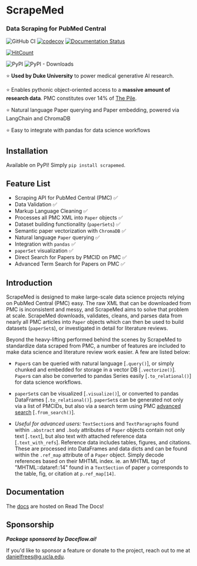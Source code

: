 # ScrapeMed
### Data Scraping for PubMed Central

![GitHub CI](https://github.com/mediboard/scrapemed/actions/workflows/test-scrapemed.yml/badge.svg)
[![codecov](https://codecov.io/gh/danielfrees/scrapemed/branch/main/graph/badge.svg?token=VZ5UO1YB93)](https://codecov.io/gh/danielfrees/scrapemed)
[![Documentation Status](https://readthedocs.org/projects/scrapemed/badge/?version=latest)](https://scrapemed.readthedocs.io/en/latest/?badge=latest)

[![HitCount](https://img.shields.io/endpoint?url=https%3A%2F%2Fhits.dwyl.com%2Fmediboard%2Fscrapemed.json%3Fcolor%3Dpink)](http://hits.dwyl.com/mediboard/scrapemed)

![PyPI](https://img.shields.io/pypi/v/scrapemed?label=pypi%20package)
![PyPI - Downloads](https://img.shields.io/pypi/dm/scrapemed)

⭐ **Used by Duke University** to power medical generative AI research.

⭐ Enables pythonic object-oriented access to a **massive amount of research data**. PMC constitutes over 14% of [The Pile](https://www.arxiv-vanity.com/papers/2101.00027/).

⭐ Natural language Paper querying and Paper embedding, powered via LangChain and ChromaDB

⭐ Easy to integrate with pandas for data science workflows

## Installation

Available on PyPI! Simply `pip install scrapemed`.

## Feature List

- Scraping API for PubMed Central (PMC) ✅
- Data Validation ✅
- Markup Language Cleaning ✅
- Processes all PMC XML into `Paper` objects ✅
- Dataset building functionality (`paperSets`) ✅
- Semantic paper vectorization with `ChromaDB` ✅
- Natural language `Paper` querying ✅
- Integration with `pandas` ✅
- `paperSet` visualization ✅
- Direct Search for Papers by PMCID on PMC ✅
- Advanced Term Search for Papers on PMC ✅

## Introduction

ScrapeMed is designed to make large-scale data science projects relying on PubMed Central (PMC) easy. The raw XML that can be downloaded from PMC is inconsistent and messy, and ScrapeMed aims to solve that problem at scale. ScrapeMed downloads, validates, cleans, and parses data from nearly all PMC articles into `Paper` objects which can then be used to build datasets (`paperSet`s), or investigated in detail for literature reviews.

Beyond the heavy-lifting performed behind the scenes  by ScrapeMed to standardize data scraped from PMC, a number of features are included to make data science and literature review work easier. A few are listed below:

- `Paper`s can be queried with natural language [`.query()`], or simply chunked and embedded for storage in a vector DB [`.vectorize()`]. `Paper`s can also be converted to pandas Series easily [`.to_relational()`] for data science workflows.

- `paperSet`s can be visualized [`.visualize()`], or converted to pandas DataFrames [`.to_relational()`]. `paperSet`s can be generated not only via a list of PMCIDs, but also via a search term using PMC [advanced search](https://www.ncbi.nlm.nih.gov/pmc/advanced) [`.from_search()`].

- *Useful for advanced users:* `TextSection`s and `TextParagraph`s found within `.abstract` and `.body` attributes of `Paper` objects contain not only text [`.text`], but also text with attached reference data [`.text_with_refs`]. Reference data includes tables, figures, and citations. These are processed into DataFrames and data dicts and can be found within the `.ref_map` attribute of a `Paper` object. Simply decode references based on their MHTML index. ie. an MHTML tag of "MHTML::dataref::14" found in a `TextSection` of paper `p` corresponds to the table, fig, or citation at `p.ref_map[14]`.

## Documentation

The [docs](https://scrapemed.readthedocs.io/en/latest/) are hosted on Read The Docs!

## Sponsorship

***Package sponsored by Daceflow.ai!***

If you'd like to sponsor a feature or donate to the project, reach out to me at danielfrees@g.ucla.edu.



